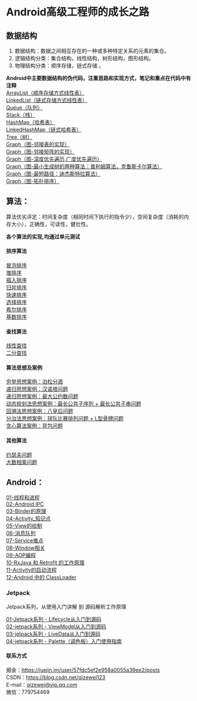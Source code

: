 # Android高级工程师的成长之路

## 数据结构
1. 数据结构：数据之间相互存在的一种或多种特定关系的元素的集合。
2. 逻辑结构分类：集合结构，线性结构，树形结构，图形结构。
3. 物理结构分类：顺序存储，链式存储 。

**Android中主要数据结构的伪代码，注重思路和实现方式，笔记和重点在代码中有注释**<br/>
[ArrayList（顺序存储方式线性表）](https://github.com/QzwJuHao/AndroidMore/blob/master/app/src/main/java/com/example/god/androidmore/datastructure/ArrayList.java)
<br/>
[LinkedList（链式存储方式线性表）](https://github.com/QzwJuHao/AndroidMore/blob/master/app/src/main/java/com/example/god/androidmore/datastructure/LinkedList.java)
<br/>
[Queue（队列）](https://github.com/QzwJuHao/AndroidMore/blob/master/app/src/main/java/com/example/god/androidmore/datastructure/MyQueue.java)
<br/>
[Stack（栈）](https://github.com/QzwJuHao/AndroidMore/blob/master/app/src/main/java/com/example/god/androidmore/datastructure/MyStack.java)
<br/>
[HashMap（哈希表）](https://github.com/QzwJuHao/AndroidMore/blob/master/app/src/main/java/com/example/god/androidmore/datastructure/HashMap.java)
<br/>
[LinkedHashMap（链式哈希表）](https://github.com/QzwJuHao/AndroidMore/blob/master/app/src/main/java/com/example/god/androidmore/datastructure/LinkedHashMap.java)
<br/>
[Tree（树）](https://github.com/QzwJuHao/AndroidMore/blob/master/app/src/main/java/com/example/god/androidmore/datastructure/Tree.java)
<br/>
[Graph（图-邻接表的实现）](https://github.com/QzwJuHao/AndroidMore/blob/master/app/src/main/java/com/example/god/androidmore/datastructure/GraphLinekd.java)
<br/>
[Graph（图-邻接矩阵的实现）](https://github.com/QzwJuHao/AndroidMore/blob/master/app/src/main/java/com/example/god/androidmore/datastructure/Graph.java)
<br/>
[Graph（图-深度优先遍历,广度优先遍历）](https://github.com/QzwJuHao/AndroidMore/blob/master/app/src/main/java/com/example/god/androidmore/datastructure/Graph.java)
<br/>
[Graph（图-最小生成树的两种算法：普利姆算法，克鲁斯卡尔算法）](https://github.com/QzwJuHao/AndroidMore/blob/master/app/src/main/java/com/example/god/androidmore/datastructure/Graph.java)
<br/>
[Graph（图-最短路径：迪杰斯特拉算法）](https://github.com/QzwJuHao/AndroidMore/blob/master/app/src/main/java/com/example/god/androidmore/datastructure/Graph.java)
<br/>
[Graph（图-拓扑排序）](https://github.com/QzwJuHao/AndroidMore/blob/master/app/src/main/java/com/example/god/androidmore/datastructure/GraphTopologic.java)
<br/>

## 算法：
算法优劣评定：时间复杂度（相同时间下执行的指令少），空间复杂度（消耗的内存大小），正确性，可读性，健壮性。
 
**各个算法的实现,均通过单元测试**<br/>
#### 排序算法
[冒泡排序](https://github.com/QzwJuHao/AndroidMore/blob/master/app/src/main/java/com/example/god/androidmore/algorithm/sort/BubbleSort.java)
<br/>
[堆排序](https://github.com/QzwJuHao/AndroidMore/blob/master/app/src/main/java/com/example/god/androidmore/algorithm/sort/HeapSort.java)
<br/>
[插入排序](https://github.com/QzwJuHao/AndroidMore/blob/master/app/src/main/java/com/example/god/androidmore/algorithm/sort/InsertionSort.java)
<br/>
[归并排序](https://github.com/QzwJuHao/AndroidMore/blob/master/app/src/main/java/com/example/god/androidmore/algorithm/sort/MergeSort.java)
<br/>
[快速排序](https://github.com/QzwJuHao/AndroidMore/blob/master/app/src/main/java/com/example/god/androidmore/algorithm/sort/QuickSort.java)
<br/>
[选择排序](https://github.com/QzwJuHao/AndroidMore/blob/master/app/src/main/java/com/example/god/androidmore/algorithm/sort/SelectionSort.java)
<br/>
[希尔排序](https://github.com/QzwJuHao/AndroidMore/blob/master/app/src/main/java/com/example/god/androidmore/algorithm/sort/ShellSort.java)
<br/>
[基数排序](https://github.com/QzwJuHao/AndroidMore/blob/master/app/src/main/java/com/example/god/androidmore/algorithm/sort/redaixSort.java)
<br/>

#### 查找算法
[线性查找](https://github.com/QzwJuHao/AndroidMore/blob/master/app/src/main/java/com/example/god/androidmore/algorithm/search/SequenceSearch.java)
<br/>
[二分查找](https://github.com/QzwJuHao/AndroidMore/blob/master/app/src/main/java/com/example/god/androidmore/algorithm/search/BinarySearch.java)
<br/>
#### 算法思想及案例
[穷举思想案例：泊松分酒](https://github.com/QzwJuHao/AndroidMore/blob/master/app/src/main/java/com/example/god/androidmore/algorithm/other/Exhaustion.java)
<br/>
[递归思想案例：汉诺塔问题](https://github.com/QzwJuHao/AndroidMore/blob/master/app/src/main/java/com/example/god/androidmore/algorithm/other/Recursion.java)
<br/>
[递归思想案例：最大公约数问题](https://github.com/QzwJuHao/AndroidMore/blob/master/app/src/main/java/com/example/god/androidmore/algorithm/other/Recursion.java)
<br/>
[动态规划法思想案例：最长公共子序列 + 最长公共子串问题](https://github.com/QzwJuHao/AndroidMore/blob/master/app/src/main/java/com/example/god/androidmore/algorithm/other/DynamicProgramming.java)
<br/>
[回溯法思想案例：八皇后问题](https://github.com/QzwJuHao/AndroidMore/blob/master/app/src/main/java/com/example/god/androidmore/algorithm/other/BackTracking.java)
<br/>
[分治法思想案例：球队比赛排列问题 + L型骨牌问题](https://github.com/QzwJuHao/AndroidMore/blob/master/app/src/main/java/com/example/god/androidmore/algorithm/other/DivideAndConquer.java)
<br/>
[贪心算法案例：背包问题](https://github.com/QzwJuHao/AndroidMore/blob/master/app/src/main/java/com/example/god/androidmore/algorithm/other/Greedy.java)
<br/>

#### 其他算法
[约瑟夫问题](https://github.com/QzwJuHao/AndroidMore/blob/master/app/src/main/java/com/example/god/androidmore/algorithm/other/Other.java)
<br/>
[大数相乘问题](https://github.com/QzwJuHao/AndroidMore/blob/master/app/src/main/java/com/example/god/androidmore/algorithm/other/Other.java)
<br/>

## Android：
[01-线程和进程](https://github.com/QzwJuHao/AndroidMore/blob/master/wiki/01-%E7%BA%BF%E7%A8%8B%E5%92%8C%E8%BF%9B%E7%A8%8B.md)
<br/>
[02-Android IPC](https://github.com/QzwJuHao/AndroidMore/blob/master/wiki/02-Android%20IPC.md)
<br/>
[03-Binder的原理](https://github.com/QzwJuHao/AndroidMore/blob/master/wiki/03-Binder%E7%9A%84%E5%8E%9F%E7%90%86.md)
<br/>
[04-Activity_知识点](https://github.com/QzwJuHao/AndroidMore/blob/master/wiki/04-Activity_%E7%9F%A5%E8%AF%86%E7%82%B9.md)
<br/>
[05-View的绘制](https://github.com/QzwJuHao/AndroidMore/blob/master/wiki/05-View%E7%9A%84%E7%BB%98%E5%88%B6.md)
<br/>
[06-消息队列](https://github.com/QzwJuHao/AndroidMore/blob/master/wiki/06-%E6%B6%88%E6%81%AF%E9%98%9F%E5%88%97.md)
<br/>
[07-Service难点](https://github.com/QzwJuHao/AndroidMore/blob/master/wiki/07-Service%E9%9A%BE%E7%82%B9.md)
<br/>
[08-Window相关](https://github.com/QzwJuHao/AndroidMore/blob/master/wiki/08-Window%E7%9B%B8%E5%85%B3.md)
<br/>
[09-AOP编程](https://github.com/QzwJuHao/AndroidMore/blob/master/wiki/09-AOP%E7%BC%96%E7%A8%8B.md)
<br/>
[10-RxJava 和 Retrofit 的工作原理](https://github.com/QzwJuHao/AndroidMore/blob/master/wiki/10-RxJava%E5%B7%A5%E4%BD%9C%E5%8E%9F%E7%90%86.md)
<br/>
[11-Activity的启动流程](https://github.com/QzwJuHao/AndroidMore/blob/master/wiki/11-Activity%E7%9A%84%E5%90%AF%E5%8A%A8%E6%B5%81%E7%A8%8B.md)
<br/>
[12-Android 中的 ClassLoader](https://github.com/QzwJuHao/AndroidMore/blob/master/wiki/12-Android%20%E4%B8%AD%E7%9A%84%20ClassLoader.md)
<br/>

### Jetpack
Jetpack系列，从使用入门讲解 到 源码解析工作原理<br/>

[01-Jetpack系列 - Lifecycle从入门到源码](https://github.com/QzwJuHao/AndroidMore/blob/master/wiki/Jetpack/Jetpack%E7%B3%BB%E5%88%97%20-%20Lifecycle%E4%BB%8E%E5%85%A5%E9%97%A8%E5%88%B0%E6%BA%90%E7%A0%81.md)
<br/>
[02-jetpack系列 - ViewModel从入门到源码](https://github.com/QzwJuHao/AndroidMore/blob/master/wiki/Jetpack/jetpack%E7%B3%BB%E5%88%97%20-%20viewmodel%E4%BB%8E%E5%85%A5%E9%97%A8%E5%88%B0%E6%BA%90%E7%A0%81.md)
<br/>
[03-jetpack系列 - LiveData从入门到源码](https://github.com/QzwJuHao/AndroidMore/blob/master/wiki/Jetpack/Jetpack%E7%B3%BB%E5%88%97%20-%20LiveData%E4%BB%8E%E5%85%A5%E9%97%A8%E5%88%B0%E6%BA%90%E7%A0%81.md)
<br/>
[04-jetpack系列 - Palette（调色板）入门使用指南](https://github.com/QzwJuHao/AndroidMore/blob/master/wiki/Jetpack/Jetpack%E7%B3%BB%E5%88%97%20-%20Palette%EF%BC%88%E8%B0%83%E8%89%B2%E6%9D%BF%EF%BC%89%E5%85%A5%E9%97%A8%E4%BD%BF%E7%94%A8%E6%8C%87%E5%8D%97.md)
<br/>

#### 联系方式
掘金：https://juejin.im/user/57fdc5ef2e958a0055a39ee2/posts<br/>
CSDN：https://blog.csdn.net/qizewei123<br/>
E-mail：qizewei@vip.qq.com<br/>
微信：779754469
